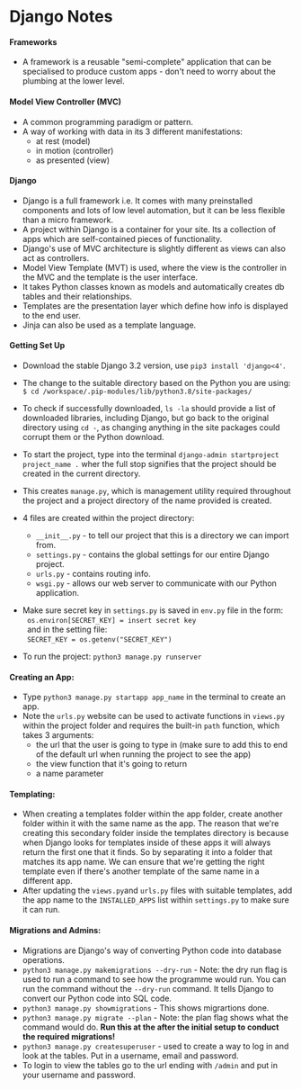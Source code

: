 # Django Notes

#### Frameworks
* A framework is a reusable "semi-complete" application that can be specialised to produce custom apps - don't need to worry about the plumbing at the lower level.

#### Model View Controller (MVC)
* A common programming paradigm or pattern.
* A way of working with data in its 3 different manifestations: 
    - at rest (model)
    - in motion (controller)
    - as presented (view)

#### Django
* Django is a full framework i.e. It comes with many preinstalled components and lots of low level automation, but it can be less flexible than a micro framework.
* A project within Django is a container for your site. Its a collection of apps which are self-contained pieces of functionality.
* Django's use of MVC architecture is slightly different as views can also act as controllers.
* Model View Template (MVT) is used, where the view is the controller in the MVC and the template is the user interface.
* It takes Python classes known as models and automatically creates db tables and their relationships.
* Templates are the presentation layer which define how info is displayed to the end user.
* Jinja can also be used as a template language.

#### Getting Set Up
* Download the stable Django 3.2 version, use `pip3 install 'django<4'`.
* The change to the suitable directory based on the Python you are using: `$ cd /workspace/.pip-modules/lib/python3.8/site-packages/`
* To check if successfully downloaded, `ls -la` should provide a list of downloaded libraries, including Django, but go back to the original directory using `cd -`, as changing anything in the site packages could corrupt them or the Python download.
* To start the project, type into the terminal `django-admin startproject project_name .` wher the full stop signifies that the project should be created in the current directory.
* This creates `manage.py`, which is management utility required throughout the project and a project directory of the name provided is created.
* 4 files are created within the project directory:
    - `__init__.py` - to tell our project that this is a directory we can import from.
    - `settings.py` - contains the global settings for our entire Django project.
    - `urls.py` - contains routing info.
    - `wsgi.py` - allows our web server to communicate with our Python application.
* Make sure secret key in `settings.py` is saved in `env.py` file in the form:
\
&nbsp;
`os.environ[SECRET_KEY] = insert secret key`
\
&nbsp;
and in the setting file:
\
&nbsp;
`SECRET_KEY = os.getenv("SECRET_KEY")`

* To run the project: `python3 manage.py runserver`

#### Creating an App:
* Type `python3 manage.py startapp app_name` in the terminal to create an app.
* Note the `urls.py` website can be used to activate functions in `views.py` within the project folder and requires the built-in `path` function, which takes 3 arguments:
    - the url that the user is going to type in (make sure to add this to end of the default url when running the project to see the app)
    - the view function that it's going to return
    - a name parameter

#### Templating:
* When creating a templates folder within the app folder, create another folder within it with the same name as the app. The reason that we're creating this secondary folder inside the templates directory is because when Django looks for templates inside of these apps it will always return the first one that it finds. So by separating it into a folder that matches its app name. We can ensure that we're getting the right template even if there's another template of the same name in a different app.
* After updating the `views.py`and `urls.py` files with suitable templates, add the app name to the `INSTALLED_APPS` list within `settings.py` to make sure it can run.

#### Migrations and Admins:
* Migrations are Django's way of converting Python code into database operations.
* `python3 manage.py makemigrations --dry-run` - Note: the dry run flag is used to run a command to see how the programme would run. You can run the command without the `--dry-run` command. It tells Django to convert our Python code into SQL code.
* `python3 manage.py showmigrations` - This shows migrartions done.
* `python3 manage.py migrate --plan` - Note: the plan flag shows what the command would do. **Run this at the after the initial setup to conduct the required migrations!**
* `python3 manage.py createsuperuser` - used to create a way to log in and look at the tables. Put in a username, email and password.
* To login to view the tables go to the url ending with `/admin` and put in your username and password.
